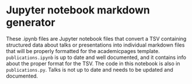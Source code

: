 # Jupyter notebook markdown generator

These .ipynb files are Jupyter notebook files that convert a TSV containing structured data about talks or presentations into individual markdown files that will be properly formatted for the academicpages template. `publications.ipynb` is up to date and well documented, and it contains info about the proper format for the TSV. The code in this notebook is also in `publications.py`. Talks is not up to date and needs to be updated and documented.
